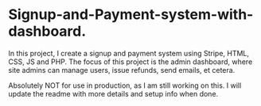 # Signup-and-Payment-system-with-dashboard.

In this project, I create a signup and payment system using Stripe, HTML, CSS, JS and PHP. The focus of this project is the admin dashboard, where site admins can manage users, issue refunds, send emails, et cetera.

Absolutely NOT for use in production, as I am still working on this.
I will update the readme with more details and setup info when done.
